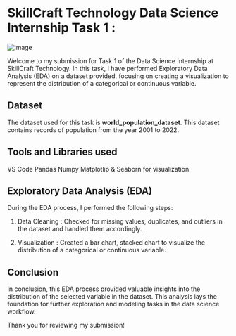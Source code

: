 # SkillCraft Technology Data Science Internship Task 1 :
![image](https://github.com/user-attachments/assets/6ac7f37e-60a9-4b01-9ca4-d501a63d4e10)

Welcome to my submission for Task 1 of the Data Science Internship at SkillCraft Technology. In this task, I have performed Exploratory Data Analysis (EDA) on a dataset provided, focusing on creating a visualization to represent the distribution of a categorical or continuous variable.

## Dataset
The dataset used for this task is **world_population_dataset**. This dataset contains records of population from the year 2001 to 2022.

## Tools and Libraries used
VS Code
Pandas
Numpy
Matplotlip & Seaborn for visualization


## Exploratory Data Analysis (EDA)
During the EDA process, I performed the following steps:

1. Data Cleaning : Checked for missing values, duplicates, and outliers in the dataset and handled them accordingly.

2. Visualization : Created a bar chart, stacked chart to visualize the distribution of a categorical or continuous variable.

## Conclusion
In conclusion, this EDA process provided valuable insights into the distribution of the selected variable in the dataset. This analysis lays the foundation for further exploration and modeling tasks in the data science workflow.

Thank you for reviewing my submission!
